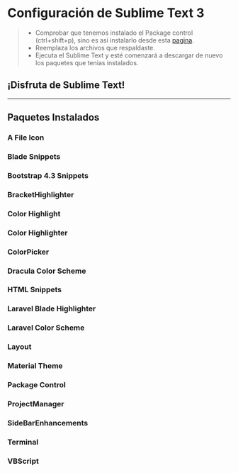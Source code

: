 # Configuración de Sublime Text 3
> * Comprobar que tenemos instalado el Package control (ctrl+shift+p), sino es así instalarlo desde esta [pagina](https://packagecontrol.io/installation).
> * Reemplaza los archivos que respaldaste.
> * Ejecuta el Sublime Text y esté comenzará a descargar de nuevo los paquetes que tenias instalados.

## **¡Disfruta de Sublime Text!**

---


## Paquetes Instalados

### A File Icon

### Blade Snippets

### Bootstrap 4.3 Snippets

### BracketHighlighter

### Color Highlight

### Color Highlighter

### ColorPicker

### Dracula Color Scheme

### HTML Snippets

### Laravel Blade Highlighter

### Laravel Color Scheme

### Layout

### Material Theme

### Package Control

### ProjectManager

### SideBarEnhancements

### Terminal

### VBScript
